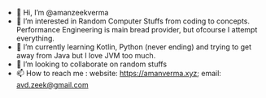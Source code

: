 - 👋 Hi, I’m @amanzeekverma
- 👀 I’m interested in Random Computer Stuffs from coding to concepts. Performance Engineering is main bread provider, but ofcourse I attempt everything.
- 🌱 I’m currently learning Kotlin, Python (never ending) and trying to get away from Java but I love JVM too much.
- 💞️ I’m looking to collaborate on random stuffs
- 📫 How to reach me : website: https://amanverma.xyz; email: avd.zeek@gmail.com

<!---
amanzeekverma/amanzeekverma is a ✨ special ✨ repository because its `README.md` (this file) appears on your GitHub profile.
You can click the Preview link to take a look at your changes.
--->
